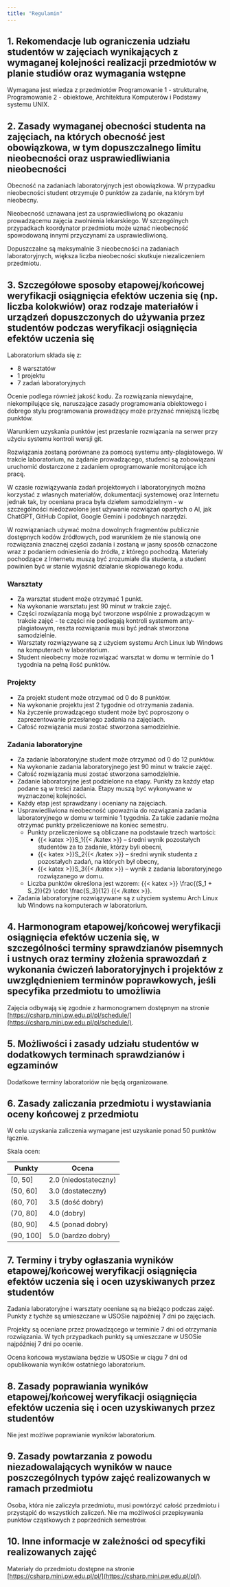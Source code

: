 ```yaml
---
title: "Regulamin"
---
```


## 1. Rekomendacje lub ograniczenia udziału studentów w zajęciach wynikających z wymaganej kolejności realizacji przedmiotów w planie studiów oraz wymagania wstępne

Wymagana jest wiedza z przedmiotów Programowanie 1 - strukturalne, Programowanie 2 - obiektowe, Architektura Komputerów i Podstawy systemu UNIX.

## 2. Zasady wymaganej obecności studenta na zajęciach, na których obecność jest obowiązkowa, w tym dopuszczalnego limitu nieobecności oraz usprawiedliwiania nieobecności

Obecność na zadaniach laboratoryjnych jest obowiązkowa. W przypadku nieobecności student otrzymuje 0 punktów za zadanie, na którym był nieobecny.

Nieobecność uznawana jest za usprawiedliwioną po okazaniu prowadzącemu zajęcia zwolnienia lekarskiego. W szczególnych przypadkach koordynator przedmiotu może uznać nieobecność spowodowaną innymi przyczynami za usprawiedliwioną.

Dopuszczalne są maksymalnie 3 nieobecności na zadaniach laboratoryjnych, większa liczba nieobecności skutkuje niezaliczeniem przedmiotu.

## 3. Szczegółowe sposoby etapowej/końcowej weryfikacji osiągnięcia efektów uczenia się (np. liczba kolokwiów) oraz rodzaje materiałów i urządzeń dopuszczonych do używania przez studentów podczas weryfikacji osiągnięcia efektów uczenia się

Laboratorium składa się z:
- 8 warsztatów
- 1 projektu
- 7 zadań laboratoryjnych

Ocenie podlega również jakość kodu. Za rozwiązania niewydajne, niekompilujące się, naruszające zasady programowania obiektowego i dobrego stylu programowania prowadzący może przyznać mniejszą liczbę punktów.

Warunkiem uzyskania punktów jest przesłanie rozwiązania na serwer przy użyciu systemu kontroli wersji git.

Rozwiązania zostaną porównane za pomocą systemu anty-plagiatowego. W trakcie laboratorium, na żądanie prowadzącego, studenci są zobowiązani uruchomić dostarczone z zadaniem oprogramowanie monitorujące ich pracę.

W czasie rozwiązywania zadań projektowych i laboratoryjnych można korzystać z własnych materiałów, dokumentacji systemowej oraz Internetu jednak tak, by oceniana praca była dziełem samodzielnym - w szczególności niedozwolone jest używanie rozwiązań opartych o AI, jak ChatGPT, GitHub Copilot, Google Gemini i podobnych narzędzi.

W rozwiązaniach używać można dowolnych fragmentów publicznie dostępnych kodów źródłowych, pod warunkiem że nie stanowią one rozwiązania znacznej części zadania i zostaną w jasny sposób oznaczone wraz z podaniem odniesienia do źródła, z którego pochodzą. Materiały pochodzące z Internetu muszą być zrozumiałe dla studenta, a student powinien być w stanie wyjaśnić działanie skopiowanego kodu.

### Warsztaty

- Za warsztat student może otrzymać 1 punkt.
- Na wykonanie warsztatu jest 90 minut w trakcie zajęć.
- Części rozwiązania mogą być tworzone wspólnie z prowadzącym w trakcie zajęć - te części nie podlegają kontroli systemem anty-plagiatowym, reszta rozwiązania musi być jednak stworzona samodzielnie.
- Warsztaty rozwiązywane są z użyciem systemu Arch Linux lub Windows na komputerach w laboratorium.
- Student nieobecny może rozwiązać warsztat w domu w terminie do 1 tygodnia na pełną ilość punktów.

### Projekty

- Za projekt student może otrzymać od 0 do 8 punktów.
- Na wykonanie projektu jest 2 tygodnie od otrzymania zadania.
- Na życzenie prowadzącego student może być poproszony o zaprezentowanie przesłanego zadania na zajęciach.
- Całość rozwiązania musi zostać stworzona samodzielnie.

### Zadania laboratoryjne

- Za zadanie laboratoryjne student może otrzymać od 0 do 12 punktów.
- Na wykonanie zadania laboratoryjnego jest 90 minut w trakcie zajęć.
- Całość rozwiązania musi zostać stworzona samodzielnie.
- Zadanie laboratoryjne jest podzielone na etapy. Punkty za każdy etap podane są w treści zadania. Etapy muszą być wykonywane w wyznaczonej kolejności.
- Każdy etap jest sprawdzany i oceniany na zajęciach.
- Usprawiedliwiona nieobecność upoważnia do rozwiązania zadania laboratoryjnego w domu w terminie 1 tygodnia. Za takie zadanie można otrzymać punkty przeliczeniowe na koniec semestru.
  - Punkty przeliczeniowe są obliczane na podstawie trzech wartości:
    - {{< katex >}}S_1{{< /katex >}} – średni wynik pozostałych studentów za to zadanie, którzy byli obecni,
    - {{< katex >}}S_2{{< /katex >}} – średni wynik studenta z pozostałych zadań, na których był obecny,
    - {{< katex >}}S_3{{< /katex >}} – wynik z zadania laboratoryjnego rozwiązanego w domu.
  - Liczba punktów określona jest wzorem: {{< katex >}} \frac{(S_1 + S_2)}{2} \cdot \frac{S_3}{12} {{< /katex >}}.
- Zadania laboratoryjne rozwiązywane są z użyciem systemu Arch Linux lub Windows na komputerach w laboratorium.

## 4. Harmonogram etapowej/końcowej weryfikacji osiągnięcia efektów uczenia się, w szczególności terminy sprawdzianów pisemnych i ustnych oraz terminy złożenia sprawozdań z wykonania ćwiczeń laboratoryjnych i projektów z uwzględnieniem terminów poprawkowych, jeśli specyfika przedmiotu to umożliwia

Zajęcia odbywają się zgodnie z harmonogramem dostępnym na stronie [https://csharp.mini.pw.edu.pl/pl/schedule/](https://csharp.mini.pw.edu.pl/pl/schedule/).

## 5. Możliwości i zasady udziału studentów w dodatkowych terminach sprawdzianów i egzaminów

Dodatkowe terminy laboratoriów nie będą organizowane.

## 6. Zasady zaliczania przedmiotu i wystawiania oceny końcowej z przedmiotu

W celu uzyskania zaliczenia wymagane jest uzyskanie ponad 50 punktów łącznie.

Skala ocen:

| Punkty      | Ocena                |
|-------------|----------------------|
| \[0, 50\]   | 2.0 (niedostateczny) |
| \(50, 60\]  | 3.0 (dostateczny)    |
| \(60, 70\]  | 3.5 (dość dobry)     |
| \(70, 80\]  | 4.0 (dobry)          |
| \(80, 90\]  | 4.5 (ponad dobry)    |
| \(90, 100\] | 5.0 (bardzo dobry)   |

## 7. Terminy i tryby ogłaszania wyników etapowej/końcowej weryfikacji osiągnięcia efektów uczenia się i ocen uzyskiwanych przez studentów

Zadania laboratoryjne i warsztaty oceniane są na bieżąco podczas zajęć. Punkty z tychże są umieszczane w USOSie najpóźniej 7 dni po zajęciach.

Projekty są oceniane przez prowadzącego w terminie 7 dni od otrzymania rozwiązania. W tych przypadkach punkty są umieszczane w USOSie najpóźniej 7 dni po ocenie.

Ocena końcowa wystawiana będzie w USOSie w ciągu 7 dni od opublikowania wyników ostatniego laboratorium.

## 8. Zasady poprawiania wyników etapowej/końcowej weryfikacji osiągnięcia efektów uczenia się i ocen uzyskiwanych przez studentów

Nie jest możliwe poprawianie wyników laboratorium.

## 9. Zasady powtarzania z powodu niezadowalających wyników w nauce poszczególnych typów zajęć realizowanych w ramach przedmiotu

Osoba, która nie zaliczyła przedmiotu, musi powtórzyć całość przedmiotu i przystąpić do wszystkich zaliczeń. Nie ma możliwości przepisywania punktów cząstkowych z poprzednich semestrów.

## 10. Inne informacje w zależności od specyfiki realizowanych zajęć

Materiały do przedmiotu dostępne na stronie [https://csharp.mini.pw.edu.pl/pl/](https://csharp.mini.pw.edu.pl/pl/).
